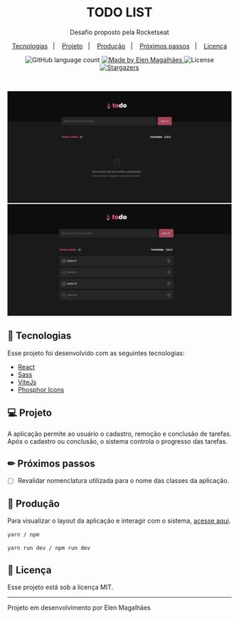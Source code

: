 <h1 align="center"> TODO LIST </h1>

<p align="center">
Desafio proposto pela Rocketseat
</p>

<p align="center">
  <a href="#-tecnologias">Tecnologias</a>&nbsp;&nbsp;&nbsp;|&nbsp;&nbsp;&nbsp;
  <a href="#-projeto">Projeto</a>&nbsp;&nbsp;&nbsp;|&nbsp;&nbsp;&nbsp;
  <a href="#-produção">Produção</a>&nbsp;&nbsp;&nbsp;|&nbsp;&nbsp;&nbsp;
  <a href="#-próximos-passos">Próximos passos</a>&nbsp;&nbsp;&nbsp;|&nbsp;&nbsp;&nbsp;
  <a href="#memo-licença">Licença</a>
</p>

<p align="center"> 
  <img alt="GitHub language count" src="https://img.shields.io/github/languages/count/elenmagalhaes/todo-web?color=49AA26">
  <a href="https://rocketseat.com.br">
    <img alt="Made by Elen Magalhães" src="https://img.shields.io/badge/made%20by-Elen Magalhães-%49AA26">
  </a>
  <img alt="License" src="https://img.shields.io/static/v1?label=license&message=MIT&color=49AA26&labelColor=000000">
  <a href="https://github.com/elenmagalhaes/todo-web/stargazers">
    <img alt="Stargazers" src="https://img.shields.io/github/stars/elenmagalhaes/todo-web?style=social">
  </a>
</p>

<br>

<p align="center">
  <img alt="todo-web" src=".github/project_overview.png" weight="100%">
</p>

## 🚀 Tecnologias

Esse projeto foi desenvolvido com as seguintes tecnologias:

- [React](https://pt-br.reactjs.org)
- [Sass](https://sass-lang.com)
- [ViteJs](https://vitejs.dev)
- [Phosphor Icons](https://github.com/phosphor-icons/homepage)

## 💻 Projeto

A aplicação permite ao usuário o cadastro, remoção e conclusão de tarefas. Após o cadastro ou conclusão, o sistema controla o progresso das tarefas.

## ✏ Próximos passos

- [ ] Revalidar nomenclatura utilizada para o nome das classes da aplicação.

## 🔖 Produção

Para visualizar o layout da aplicação e interagir com o sistema, [acesse aqui](https://todo-list-app-hazel.vercel.app).

```
yarn / npm
```

```
yarn run dev / npm run dev
```

## :memo: Licença

Esse projeto está sob a licença MIT.

---

Projeto em desenvolvimento por Elen Magalhães
